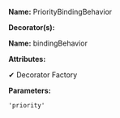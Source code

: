 **Name:** PriorityBindingBehavior

**Decorator(s):**

**Name:** bindingBehavior

**Attributes:**

✔ Decorator Factory

**Parameters:**

```
'priority'
```

